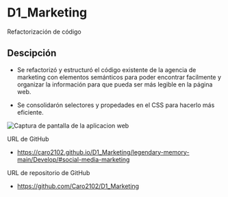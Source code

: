 # D1_Marketing
Refactorización de código

## Descipción

* Se refactorizó y estructuró el código existente de la agencia de marketing con elementos semánticos para poder encontrar facilmente y organizar la información para que pueda ser más legible en la página web. 

* Se consolidarón selectores y propedades en el CSS para hacerlo más eficiente.

![Captura de pantalla de la aplicacion web](.assets/Captura-de-pantalla.png)


URL de GitHub
* https://caro2102.github.io/D1_Marketing/legendary-memory-main/Develop/#social-media-marketing

URL de repositorio de GitHub
* https://github.com/Caro2102/D1_Marketing